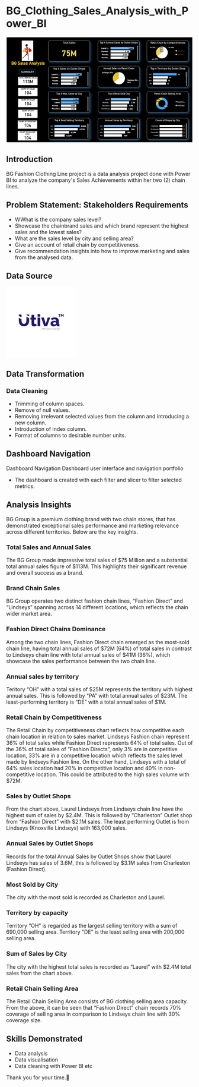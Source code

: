 # BG_Clothing_Sales_Analysis_with_Power_BI
![](BG_Sales_Analysis.png)

## Introduction
BG Fashion Clothing Line project is a data analysis project done with Power BI to analyze the company's Sales Achievements within her two (2) chain lines.

## Problem Statement: Stakeholders Requirements

- WWhat is the company sales level?
- Showcase the chainbrand sales and which brand represent the highest sales and the lowest sales?
- What are the sales level by city and selling area?
- Give an account of retail chain by competitiveness.
- Give recommendation insights into how to improve marketing and sales from the analysed data.

## Data Source
![](utiva.jpg)

## Data Transformation
### Data Cleaning
- Trimming of column spaces.
- Remove of null values.
- Removing irrelevant selected values from the column and introducing a new column.
- Introduction of index column.
- Format of columns to desirable number units.

## Dashboard Navigation
Dashboard Navigation
Dashboard user interface and navigation portfolio
- The dashboard is created with each filter and slicer to filter selected metrics.

## Analysis Insights
BG Group is a premium clothing brand with two chain stores, that has demonstrated exceptional sales performance and marketing relevance across different territories. Below are the key insights.

### Total Sales and Annual Sales
The BG Group made impressive total sales of $75 Million and a substantial total annual sales figure of $113M. This highlights their significant revenue and overall success as a brand.

### Brand Chain Sales
BG Group operates two distinct fashion chain lines, “Fashion Direct” and “Lindseys” spanning across 14 different locations, which reflects the chain wider market area.

### Fashion Direct Chains Dominance
Among the two chain lines, Fashion Direct chain emerged as the most-sold chain line, having total annual sales of $72M (64%) of total sales in contrast to Lindseys chain line with total annual sales of $41M (36%), which showcase the sales performance between the two chain line.

### Annual sales by territory
Teritory “OH” with a total sales of $25M represents the territory with highest annual sales. This is followed by “PA” with total annual sales of $23M. The least-performing territory is “DE” with a total annual sales of $1M.

### Retail Chain by Competitiveness
The Retail Chain by competitiveness chart reflects how competitive each chain location in relation to sales market. Lindseys Fashion chain represent 36% of total sales while Fashion Direct represents 64% of total sales.
Out of the 36% of total sales of “Fashion Directs”, only 3% are in competitive location, 33% are in a competitive location which reflects the sales level made by lindseys Fashion line. On the other hand, Lindseys with a total of 64% sales location had 20% in competitive location and 40% in non-competitive location. This could be attributed to the high sales volume with $72M.

### Sales by Outlet Shops
From the chart above, Laurel Lindseys from Lindseys chain line have the highest sum of sales by $2.4M. This is followed by “Charleston” Outlet shop from “Fashion Direct” with $2.1M sales. The least performing Outlet is from Lindseys (Knoxville Lindseys) with 163,000 sales.

### Annual Sales by Outlet Shops
Records for the total Annual Sales by Outlet Shops show that Laurel Lindseys has sales of 3.6M, this is followed by $3.1M sales from Charleston (Fashion Direct).

### Most Sold by City
The city with the most sold is recorded as Charleston and Laurel.

### Territory by capacity
Territory “OH” is regarded as the largest selling territory with a sum of 690,000 selling area.
Territory "DE” is the least selling area with 200,000 selling area.

### Sum of Sales by City
The city with the highest total sales is recorded as “Laurel” with $2.4M total sales from the chart above.

### Retail Chain Selling Area
The Retail Chain Selling Area consists of BG clothing selling area capacity. From the above, it can be seen that “Fashion Direct” chain records 70% coverage of selling area in comparison to Lindseys chain line with 30% coverage size.

## Skills Demonstrated
- Data analysis
- Data visualisation
- Data cleaning with Power BI etc

Thank you for your time.🤝
